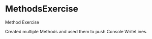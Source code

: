 # MethodsExercise
Method Exercise

Created multiple Methods and used them to push Console WriteLines.
